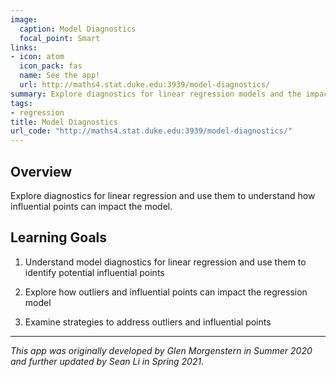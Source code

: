 ```yaml
---
image:
  caption: Model Diagnostics
  focal_point: Smart
links:
- icon: atom
  icon_pack: fas
  name: See the app!
  url: http://maths4.stat.duke.edu:3939/model-diagnostics/
summary: Explore diagnostics for linear regression models and the impact of influential points on the model.
tags:
- regression
title: Model Diagnostics
url_code: "http://maths4.stat.duke.edu:3939/model-diagnostics/"
---
```



## Overview

Explore diagnostics for linear regression and use them to understand how influential points can impact the model.  

## Learning Goals

1. Understand model diagnostics for linear regression and use them to identify potential influential points

2. Explore how outliers and influential points can impact the regression model

3. Examine strategies to address outliers and influential points 

---
*This app was originally developed by Glen Morgenstern in Summer 2020 and further updated by Sean Li in Spring 2021.*